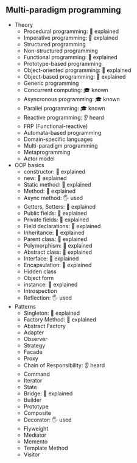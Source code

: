 ## Multi-paradigm programming

- Theory
  - Procedural programming: 🙋 explained
  - Imperative programming: 🙋 explained
  - Structured programming
  - Non-structured programming
  - Functional programming: 🙋 explained
  - Prototype-based programming
  - Object-oriented programming: 🙋 explained
  - Object-based programming: 🙋 explained
  - Generic programming
  - Concurrent computing: 🎓 known
  - Asyncronous programming: 🎓 known
  - Parallel programming: 🎓 known
  - Reactive programming: 👂 heard
  - FRP (Functional-reactive)
  - Automata-based programming
  - Domain-specific languages
  - Multi-paradigm programming
  - Metaprogramming
  - Actor model
- OOP basics
  - constructor: 🙋 explained
  - new: 🙋 explained
  - Static method: 🙋 explained
  - Method: 🙋 explained
  - Async method: 🖐️ used
  - Getters, Setters: 🙋 explained
  - Public fields: 🙋 explained
  - Private fields: 🙋 explained
  - Field declarations: 🙋 explained
  - Inheritance: 🙋 explained
  - Parent class: 🙋 explained
  - Polymorphism: 🙋 explained
  - Abstract class: 🙋 explained
  - Interface: 🙋 explained
  - Encapsulation: 🙋 explained
  - Hidden class
  - Object form
  - instance: 🙋 explained
  - Introspection
  - Reflection: 🖐️ used
- Patterns
  - Singleton: 🙋 explained
  - Factory Method: 🙋 explained
  - Abstract Factory
  - Adapter
  - Observer
  - Strategy
  - Facade
  - Proxy
  - Chain of Responsibility: 👂 heard
  - Command
  - Iterator
  - State
  - Bridge: 🙋 explained
  - Builder
  - Prototype
  - Composite
  - Decorator: 🖐️ used
  - Flyweight
  - Mediator
  - Memento
  - Template Method
  - Visitor
